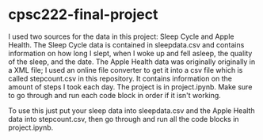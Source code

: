 # cpsc222-final-project
I used two sources for the data in this project: Sleep Cycle and Apple Health. The Sleep Cycle data is contained in sleepdata.csv
and contains information on how long I slept, when I woke up and fell asleep, the quality of the sleep, and the date. The Apple Health
data was originally originally in a XML file; I used an online file converter to get it into a csv file which is called stepcount.csv
in this repository. It contains information on the amount of steps I took each day. The project is in project.ipynb. Make sure to go through
and run each code block in order if it isn't working.

To use this just put your sleep data into sleepdata.csv and the Apple Health data into stepcount.csv, then go through and run all the code blocks in project.ipynb.
